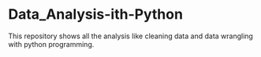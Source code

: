 # Data_Analysis-ith-Python
This repository shows all the analysis like cleaning data and data wrangling with python programming.
